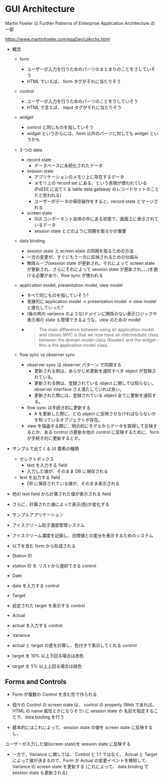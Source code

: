 # GUI Architecture

  

Martin Fowler の Further Patterns of Enterprise Application Architecture の 一部

https://www.martinfowler.com/eaaDev/uiArchs.html

  

- 概念
  - form
    - ユーザーが入力を行うためのパーツのまとまりのことをさしていそう
    - HTML でいえば、 form タグがそれに当たりそう
  - control
    - ユーザーが入力を行うためのパーツのことをさしていそう
    - HTML で言えば、 input タグがそれに当たりそう
  - widget
    - control と同じものを指していそう
    - widget というからには、form 以外のパーツに対しても widget というかも
  - 3 つの data
    - record state
      - データベースに永続化されたデータ
    - session state
       - アプリケーションのメモリ上に存在するデータ
      - メモリ上の record set にある、という表現が使われている (PoEEE に出てくる table data gateway のレコードセットのことだと思われる)
      - ユーザーがデータの保存操作をすると、record state とマージされる
    - screen state
      - GUI コンポーネント自体の中にある状態で、画面上に表示されているデータ
      - session state とどのように同期を取るかが重要
  - data binding
    - session state と screen state の同期を取るための方法
    - 一方の変更が、すぐにもう一方に反映されるための仕組み
    - 無限ループ(session state が更新され、それによって screen state が更新され、さらにそれによって session state が更新され、、、)を避ける必要があり、flow sync が使われる
  - application model, presentation model, view model
    - すべて同じものを指していそう?
    - 発展的に application model → presentation model → view model と進化していった?
    - (後の例の variance のような)ドメインに関係のない表示ロジックや表示用の state も管理できるような、view のための model
    -  > The main difference between using an application model and classic MVC is that we now have an intermediate class between the domain model class (Reader) and the widget - this is the application model class.

  - flow sync vs observer sync
    - observer sync は observer パターン で同期する
      - 更新される側は、あらかじめ更新を通知すべき object が登録されている。
      - 更新される側は、登録されている object に関しては知らない。observer interface さえ満たしていれば良い。
      - 更新された際には、登録されている object 全てに更新を通知する。
    - flow sync は手続き的に更新する
      - A を更新した際に、どの object に反映させなければならないかを知っているオブジェクトが存在。
    - view を描画する際に、明示的にモデルからデータを取得して反映するとか、ある control の更新を他の control に反映するために、form が手続き的に更新するとか。
- サンプルで出てくる UI 要素の種類
  - セレクトボックス
    - text を入力する field
    - 入力した値が、そのまま DB に保存される
  - text を出力する field
    - DB に保存されている値が、そのまま表示される

- 他の text field から計算された値が表示される field

- さらに、計算された値によって表示(色)が変化する

  

- サンプルアプリケーション

- アイスクリーム粒子濃度管理システム

- アイスクリーム濃度を記録し、目標値との差分を表示するためのシステム

- 以下を含む form から形成される

- Station ID

- station ID を リストから選択できる control

- Date

- date を入力する control

- Target

- 設定された target を表示する control

- Actual

- actual を入力する control

- Variance

- actual と target の差を計算し、色付きで表示してくれる control

- target を 10% 以上下回る場合は赤色

- target を 5% 以上上回る場合は緑色

  

## Forms and Controls

  

- Form が複数の Control を含む形で作られる

- 個々の Control の screen state は、 control の property (Web であれば、HTML の name 属性とかになりそう) に session state の 名前を指定することで、data binding を行う

- 基本的にはこれによって、session state の値を screen state に反映するし、

ユーザーが入力した値(screen state)を session state に反映する

- 一方で、Variance に関しては、 Control と 1:1 ではなく、 Actual と Target によって値が決まるので、Form が Actual の変更イベントを検知して、Variance の screen state を更新する (これによって、 data binding で session state も更新される)
<!--stackedit_data:
eyJoaXN0b3J5IjpbOTUxNjc4ODg3XX0=
-->
